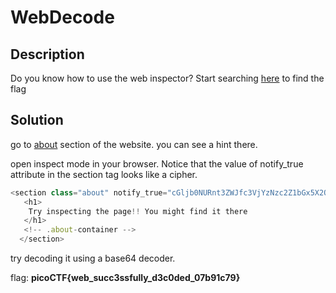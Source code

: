 # WebDecode

## Description

Do you know how to use the web inspector?
Start searching [here](http://titan.picoctf.net:58480/) to find the flag

## Solution

go to [about](http://titan.picoctf.net:58480/about.html) section of the website. you can see a hint there.

open inspect mode in your browser. Notice that the value of notify_true attribute in the section tag looks like a cipher.

```js
<section class="about" notify_true="cGljb0NURnt3ZWJfc3VjYzNzc2Z1bGx5X2QzYzBkZWRfMDdiOTFjNzl9">
   <h1>
    Try inspecting the page!! You might find it there
   </h1>
   <!-- .about-container -->
  </section>
```

try decoding it using a base64 decoder.

flag: **picoCTF{web_succ3ssfully_d3c0ded_07b91c79}**
